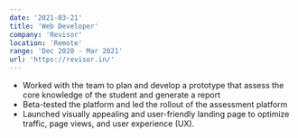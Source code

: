 ```yaml
---
date: '2021-03-21'
title: 'Web Developer'
company: 'Revisor'
location: 'Remote'
range: 'Dec 2020 - Mar 2021'
url: 'https://revisor.in/'
---
```


- Worked with the team to plan and develop a prototype that assess the core knowledge of the student and generate a report
- Beta-tested the platform and led the rollout of the assessment platform
- Launched visually appealing and user-friendly landing page to optimize traffic, page views, and user experience (UX).

